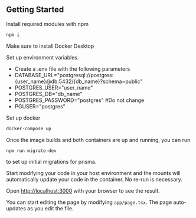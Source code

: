 
## Getting Started
Install required modules with npm

```bash
npm i
```

Make sure to install Docker Desktop

Set up environment variables.
- Create a .env file with the following parameters
- DATABASE_URL="postgresql://postgres:{user_name}@db:5432/{db_name}?schema=public"
- POSTGRES_USER="user_name"
- POSTGRES_DB="db_name"
- POSTGRES_PASSWORD="postgres"
  #Do not change
- PGUSER="postgres"

Set up docker
```bash
docker-compose up
```

Once the image builds and both containers are up and running, you can run 

```bash
npm run migrate-dev
```

to set up initial migrations for prisma. 

Start modifying your code in your host environment and the mounts will automatically update your code in the container. No re-run is necessary. 

Open [http://localhost:3000](http://localhost:3000) with your browser to see the result.

You can start editing the page by modifying `app/page.tsx`. The page auto-updates as you edit the file.
